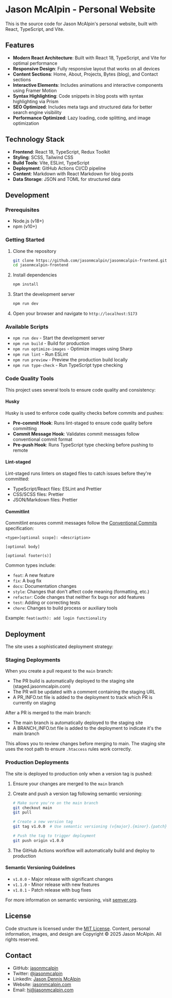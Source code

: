 # Jason McAlpin - Personal Website

This is the source code for Jason McAlpin's personal website, built with React, TypeScript, and Vite.

## Features

- **Modern React Architecture**: Built with React 18, TypeScript, and Vite for optimal performance
- **Responsive Design**: Fully responsive layout that works on all devices
- **Content Sections**: Home, About, Projects, Bytes (blog), and Contact sections
- **Interactive Elements**: Includes animations and interactive components using Framer Motion
- **Syntax Highlighting**: Code snippets in blog posts with syntax highlighting via Prism
- **SEO Optimized**: Includes meta tags and structured data for better search engine visibility
- **Performance Optimized**: Lazy loading, code splitting, and image optimization

## Technology Stack

- **Frontend**: React 18, TypeScript, Redux Toolkit
- **Styling**: SCSS, Tailwind CSS
- **Build Tools**: Vite, ESLint, TypeScript
- **Deployment**: GitHub Actions CI/CD pipeline
- **Content**: Markdown with React Markdown for blog posts
- **Data Storage**: JSON and TOML for structured data

## Development

### Prerequisites

- Node.js (v18+)
- npm (v10+)

### Getting Started

1. Clone the repository

   ```bash
   git clone https://github.com/jasonmcalpin/jasonmcalpin-frontend.git
   cd jasonmcalpin-frontend
   ```

2. Install dependencies

   ```bash
   npm install
   ```

3. Start the development server

   ```bash
   npm run dev
   ```

4. Open your browser and navigate to `http://localhost:5173`

### Available Scripts

- `npm run dev` - Start the development server
- `npm run build` - Build for production
- `npm run optimize-images` - Optimize images using Sharp
- `npm run lint` - Run ESLint
- `npm run preview` - Preview the production build locally
- `npm run type-check` - Run TypeScript type checking

### Code Quality Tools

This project uses several tools to ensure code quality and consistency:

#### Husky

Husky is used to enforce code quality checks before commits and pushes:

- **Pre-commit Hook**: Runs lint-staged to ensure code quality before committing
- **Commit Message Hook**: Validates commit messages follow conventional commit format
- **Pre-push Hook**: Runs TypeScript type checking before pushing to remote

#### Lint-staged

Lint-staged runs linters on staged files to catch issues before they're committed:

- TypeScript/React files: ESLint and Prettier
- CSS/SCSS files: Prettier
- JSON/Markdown files: Prettier

#### Commitlint

Commitlint ensures commit messages follow the [Conventional Commits](https://www.conventionalcommits.org/) specification:

```
<type>[optional scope]: <description>

[optional body]

[optional footer(s)]
```

Common types include:

- `feat`: A new feature
- `fix`: A bug fix
- `docs`: Documentation changes
- `style`: Changes that don't affect code meaning (formatting, etc.)
- `refactor`: Code changes that neither fix bugs nor add features
- `test`: Adding or correcting tests
- `chore`: Changes to build process or auxiliary tools

Example: `feat(auth): add login functionality`

## Deployment

The site uses a sophisticated deployment strategy:

### Staging Deployments

When you create a pull request to the `main` branch:

- The PR build is automatically deployed to the staging site (staged.jasonmcalpin.com)
- The PR will be updated with a comment containing the staging URL
- A PR_INFO.txt file is added to the deployment to track which PR is currently on staging

After a PR is merged to the main branch:

- The main branch is automatically deployed to the staging site
- A BRANCH_INFO.txt file is added to the deployment to indicate it's the main branch

This allows you to review changes before merging to main. The staging site uses the root path to ensure `.htaccess` rules work correctly.

### Production Deployments

The site is deployed to production only when a version tag is pushed:

1. Ensure your changes are merged to the `main` branch
2. Create and push a version tag following semantic versioning:

   ```bash
   # Make sure you're on the main branch
   git checkout main
   git pull

   # Create a new version tag
   git tag v1.0.0  # Use semantic versioning (v{major}.{minor}.{patch})

   # Push the tag to trigger deployment
   git push origin v1.0.0
   ```

3. The GitHub Actions workflow will automatically build and deploy to production

#### Semantic Versioning Guidelines

- `v1.0.0` - Major release with significant changes
- `v1.1.0` - Minor release with new features
- `v1.0.1` - Patch release with bug fixes

For more information on semantic versioning, visit [semver.org](https://semver.org/).

## License

Code structure is licensed under the [MIT License](LICENSE).
Content, personal information, images, and design are Copyright © 2025 Jason McAlpin. All rights reserved.

## Contact

- GitHub: [jasonmcalpin](https://github.com/jasonmcalpin)
- Twitter: [@jasonmcalpin](https://twitter.com/jasonmcalpin)
- LinkedIn: [Jason Dennis McAlpin](https://linkedin.com/in/jasondennismcalpin)
- Website: [jasonmcalpin.com](https://jasonmcalpin.com)
- Email: hi@jasonmcalpin.com
